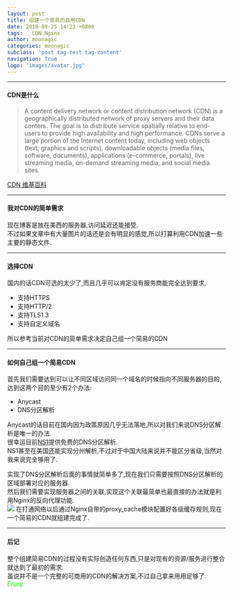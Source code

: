 ```yaml
---
layout: post
title: 组建一个简易的自用CDN
date: 2018-09-25 14:23 +0800
tags:   CDN Nginx
author: moonagic
categories: moonagic
subclass: 'post tag-test tag-content'
navigation: True
logo: 'images/avatar.jpg'
---
```


---
#### CDN是什么
> A content delivery network or content distribution network (CDN) is a geographically distributed network of proxy servers and their data centers. The goal is to distribute service spatially relative to end-users to provide high availability and high performance. CDNs serve a large portion of the Internet content today, including web objects (text, graphics and scripts), downloadable objects (media files, software, documents), applications (e-commerce, portals), live streaming media, on-demand streaming media, and social media sites.

[CDN 维基百科](https://en.wikipedia.org/wiki/Content_delivery_network)

---
#### 我对CDN的简单需求
现在博客是放在美西的服务器,访问延迟还能接受.  
不过如果文章中有大量图片的话还是会有明显的感觉,所以打算利用CDN加速一些主要的静态文件.  

---
#### 选择CDN
国内的话CDN可选的太少了,而且几乎可以肯定没有服务商能完全达到要求,  
* 支持HTTPS
* 支持HTTP/2
* 支持TLS1.3
* 支持自定义域名

所以参考当前对CDN的简单需求决定自己组一个简易的CDN

---
#### 如何自己组一个简易CDN
首先我们需要达到可以让不同区域访问同一个域名的时候指向不同服务器的目的,达到这两个目的至少有2个办法:
* Anycast
* DNS分区解析

Anycast的话目前在国内因为政策原因几乎无法落地,所以对我们来说DNS分区解析是唯一的办法.  
很幸运目前[NS1](http://ns1.com)提供免费的DNS分区解析.  
NS1甚至在美国还能实现分州解析,不过对于中国大陆来说并不能区分省级,当然对我来说完全够用了.  

实现了DNS分区解析后面的事情就简单多了,现在我们只需要按照DNS分区解析的区域部署对应的服务器.  
然后我们需要实现服务器之间的关联,实现这个关联最简单也最直接的办法就是利用Nginx的反向代理功能.  
![](https://cdn.agic.io/images/2018/09/cdn.png)
在打通网络以后通过Nginx自带的proxy_cache模块配置好各级缓存规则,现在一个简易的CDN就组建完成了.

---
#### 后记
整个组建简易CDN的过程没有实际创造任何东西,只是对现有的资源/服务进行整合就达到了最初的需求.  
虽说并不是一个完整的可商用的CDN的解决方案,不过自己拿来用用足够了.  
<font color=#00ff00>Enjoy.</font>

